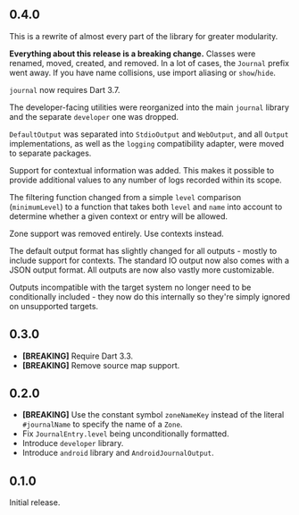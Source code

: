 ## 0.4.0

This is a rewrite of almost every part of the library for greater modularity.

**Everything about this release is a breaking change.** Classes were renamed, moved, created, and
removed. In a lot of cases, the `Journal` prefix went away. If you have name collisions, use import
aliasing or `show`/`hide`.

`journal` now requires Dart 3.7.

The developer-facing utilities were reorganized into the main `journal` library and the separate
`developer` one was dropped.

`DefaultOutput` was separated into `StdioOutput` and `WebOutput`, and all `Output` implementations,
as well as the `logging` compatibility adapter, were moved to separate packages.

Support for contextual information was added. This makes it possible to provide additional values to
any number of logs recorded within its scope.

The filtering function changed from a simple `level` comparison (`minimumLevel`) to a function that
takes both `level` and `name` into account to determine whether a given context or entry will be
allowed.

Zone support was removed entirely. Use contexts instead.

The default output format has slightly changed for all outputs - mostly to include support for
contexts. The standard IO output now also comes with a JSON output format. All outputs are now also
vastly more customizable.

Outputs incompatible with the target system no longer need to be conditionally included - they now
do this internally so they're simply ignored on unsupported targets.

## 0.3.0

- **\[BREAKING\]** Require Dart 3.3.
- **\[BREAKING\]** Remove source map support.

## 0.2.0

- **\[BREAKING\]** Use the constant symbol `zoneNameKey` instead of the literal `#journalName`
  to specify the name of a `Zone`.
- Fix `JournalEntry.level` being unconditionally formatted.
- Introduce `developer` library.
- Introduce `android` library and `AndroidJournalOutput`.

## 0.1.0

Initial release.

